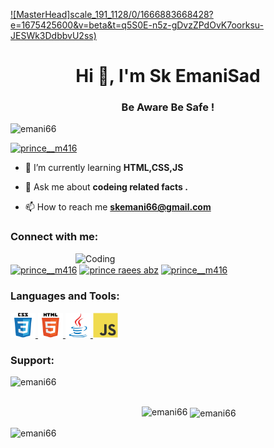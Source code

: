 [![MasterHead]scale_191_1128/0/1666883668428?e=1675425600&v=beta&t=q5S0E-n5z-gDvzZPdOvK7oorksu-JESWk3DdbbvU2ss)](https://codegrills.in)
<h1 align="center">Hi 👋, I'm Sk EmaniSad</h1>
<h3 align="center">Be Aware Be Safe !</h3>

<p align="left"> <img src="https://komarev.com/ghpvc/?username=emani66&label=Profile%20views&color=0e75b6&style=flat" alt="emani66" /> </p>

<p align="left"> <a href="https://twitter.com/prince__m416" target="blank"><img src="https://img.shields.io/twitter/follow/prince__m416?logo=twitter&style=for-the-badge" alt="prince__m416" /></a> </p>

- 🌱 I’m currently learning **HTML,CSS,JS**

- 💬 Ask me about **codeing related facts .**

- 📫 How to reach me **skemani66@gmail.com**

<h3 align="left">Connect with me:</h3>
<img align="right" alt="Coding" width="400" src="https://media.tenor.com/rePDfDWO3XoAAAAd/hacking.gif">

<p align="left">
<a href="https://twitter.com/prince__m416" target="blank"><img align="center" src="https://raw.githubusercontent.com/rahuldkjain/github-profile-readme-generator/master/src/images/icons/Social/twitter.svg" alt="prince__m416" height="30" width="40" /></a>
<a href="https://fb.com/prince raees abz" target="blank"><img align="center" src="https://raw.githubusercontent.com/rahuldkjain/github-profile-readme-generator/master/src/images/icons/Social/facebook.svg" alt="prince raees abz" height="30" width="40" /></a>
<a href="https://instagram.com/prince__m416" target="blank"><img align="center" src="https://raw.githubusercontent.com/rahuldkjain/github-profile-readme-generator/master/src/images/icons/Social/instagram.svg" alt="prince__m416" height="30" width="40" /></a>
</p>

<h3 align="left">Languages and Tools:</h3>
<p align="left"> <a href="https://www.w3schools.com/css/" target="_blank" rel="noreferrer"> <img src="https://raw.githubusercontent.com/devicons/devicon/master/icons/css3/css3-original-wordmark.svg" alt="css3" width="40" height="40"/> </a> <a href="https://www.w3.org/html/" target="_blank" rel="noreferrer"> <img src="https://raw.githubusercontent.com/devicons/devicon/master/icons/html5/html5-original-wordmark.svg" alt="html5" width="40" height="40"/> </a> <a href="https://www.java.com" target="_blank" rel="noreferrer"> <img src="https://raw.githubusercontent.com/devicons/devicon/master/icons/java/java-original.svg" alt="java" width="40" height="40"/> </a> <a href="https://developer.mozilla.org/en-US/docs/Web/JavaScript" target="_blank" rel="noreferrer"> <img src="https://raw.githubusercontent.com/devicons/devicon/master/icons/javascript/javascript-original.svg" alt="javascript" width="40" height="40"/> </a> </p>

<h3 align="left">Support:</h3>
<p><a href="https://www.buymeacoffee.com/emani66"> <img align="left" src="https://cdn.buymeacoffee.com/buttons/v2/default-yellow.png" height="50" width="210" alt="emani66" /></a></p><br><br>

<p><img align="left" src="https://github-readme-stats.vercel.app/api/top-langs?username=emani66&show_icons=true&locale=en&layout=compact" alt="emani66" /></p>

<p>&nbsp;<img align="center" src="https://github-readme-stats.vercel.app/api?username=emani66&show_icons=true&locale=en" alt="emani66" /></p>

<p><img align="center" src="https://github-readme-streak-stats.herokuapp.com/?user=emani66&" alt="emani66" /></p>
